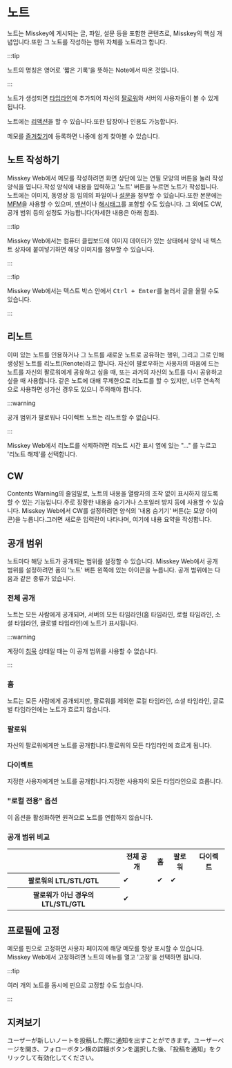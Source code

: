# 노트

노트는 Misskey에 게시되는 글, 파일, 설문 등을 포함한 콘텐츠로, Misskey의 핵심 개념입니다.또한 그 노트를 작성하는 행위 자체를 노트라고 합니다.

:::tip

노트의 명칭은 영어로 '짧은 기록'을 뜻하는 Note에서 따온 것입니다.

:::

노트가 생성되면 [타임라인](./timeline)에 추가되어 자신의 [팔로워](./follow)와 서버의 사용자들이 볼 수 있게 됩니다.

노트에는 [리액션](./reaction)을 할 수 있습니다.또한 답장이나 인용도 가능합니다.

메모를 [즐겨찾기](./favorite)에 등록하면 나중에 쉽게 찾아볼 수 있습니다.

## 노트 작성하기

Misskey Web에서 메모를 작성하려면 화면 상단에 있는 연필 모양의 버튼을 눌러 작성 양식을 엽니다.작성 양식에 내용을 입력하고 '노트' 버튼을 누르면 노트가 작성됩니다.
노트에는 이미지, 동영상 등 임의의 파일이나 [설문](./poll)을 첨부할 수 있습니다.또한 본문에는 [MFM](./mfm)을 사용할 수 있으며, [멘션](./mention)이나 [해시태그](./hashtag)를 포함할 수도 있습니다.
그 외에도 CW, 공개 범위 등의 설정도 가능합니다(자세한 내용은 아래 참조).

:::tip

Misskey Web에서는 컴퓨터 클립보드에 이미지 데이터가 있는 상태에서 양식 내 텍스트 상자에 붙여넣기하면 해당 이미지를 첨부할 수 있습니다.

:::

:::tip

Misskey Web에서는 텍스트 박스 안에서 <kbd class="key">Ctrl + Enter</kbd>를 눌러서 글을 올릴 수도 있습니다.

:::

## 리노트

이미 있는 노트를 인용하거나 그 노트를 새로운 노트로 공유하는 행위, 그리고 그로 인해 생성된 노트를 리노트(Renote)라고 합니다.
자신이 팔로우하는 사용자의 마음에 드는 노트를 자신의 팔로워에게 공유하고 싶을 때, 또는 과거의 자신의 노트를 다시 공유하고 싶을 때 사용합니다.
같은 노트에 대해 무제한으로 리노트를 할 수 있지만, 너무 연속적으로 사용하면 성가신 경우도 있으니 주의해야 합니다.

:::warning

공개 범위가 팔로워나 다이렉트 노트는 리노트할 수 없습니다.

:::

Misskey Web에서 리노트를 삭제하려면 리노트 시간 표시 옆에 있는 "..." 를 누르고 '리노트 해제'를 선택합니다.

## CW

Contents Warning의 줄임말로, 노트의 내용을 열람자의 조작 없이 표시하지 않도록 할 수 있는 기능입니다.주로 장황한 내용을 숨기거나 스포일러 방지 등에 사용할 수 있습니다.
Misskey Web에서 CW를 설정하려면 양식의 '내용 숨기기' 버튼(눈 모양 아이콘)을 누릅니다.그러면 새로운 입력란이 나타나며, 여기에 내용 요약을 작성합니다.

## 공개 범위

노트마다 해당 노트가 공개되는 범위를 설정할 수 있습니다.
Misskey Web에서 공개 범위를 설정하려면 폼의 '노트' 버튼 왼쪽에 있는 아이콘을 누릅니다.
공개 범위에는 다음과 같은 종류가 있습니다.

### 전체 공개

노트는 모든 사람에게 공개되며, 서버의 모든 타임라인(홈 타임라인, 로컬 타임라인, 소셜 타임라인, 글로벌 타임라인)에 노트가 표시됩니다.

:::warning

계정이 [침묵](./silence) 상태일 때는 이 공개 범위를 사용할 수 없습니다.

:::

### 홈

노트는 모든 사람에게 공개되지만, 팔로워를 제외한 로컬 타임라인, 소셜 타임라인, 글로벌 타임라인에는 노트가 흐르지 않습니다.

### 팔로워

자신의 팔로워에게만 노트를 공개합니다.팔로워의 모든 타임라인에 흐르게 됩니다.

### 다이렉트

지정한 사용자에게만 노트를 공개합니다.지정한 사용자의 모든 타임라인으로 흐릅니다.

### "로컬 전용" 옵션

이 옵션을 활성화하면 원격으로 노트를 연합하지 않습니다.

### 공개 범위 비교

<table>
	<tbody><tr><th></th><th>전체 공개</th><th>홈</th><th>팔로워</th><th>다이렉트</th></tr>
	<tr><th>팔로워의 LTL/STL/GTL</th><td>✔</td><td>✔</td><td>✔</td><td></td></tr>
	<tr><th>팔로워가 아닌 경우의 LTL/STL/GTL</th><td>✔</td><td></td><td></td><td></td></tr>
</tbody></table>

## 프로필에 고정

메모를 핀으로 고정하면 사용자 페이지에 해당 메모를 항상 표시할 수 있습니다.
Misskey Web에서 고정하려면 노트의 메뉴를 열고 '고정'을 선택하면 됩니다.

:::tip

여러 개의 노트를 동시에 핀으로 고정할 수도 있습니다.

:::

## 지켜보기

ユーザーが新しいノートを投稿した際に通知を出すことができます。ユーザーページを開き、フォローボタン横の詳細ボタンを選択した後、「投稿を通知」をクリックして有効化してください。
